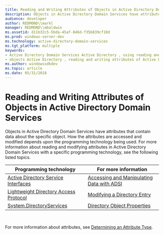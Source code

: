 ```yaml
---
title: Reading and Writing Attributes of Objects in Active Directory Domain Services
description: Objects in Active Directory Domain Services have attributes that contain data about the specific object.
audience: developer
author: REDMOND\\markl
manager: REDMOND\\mbaldwin
ms.assetid: d11b32c5-5bda-45af-846d-f35b839cf10d
ms.prod: windows-server-dev
ms.technology: active-directory-domain-services
ms.tgt_platform: multiple
keywords:
- Active Directory Domain Services Active Directory , using reading and writing attributes of Active Directory objects
- objects Active Directory , reading and writing attributes of Active Directory objects
ms.author: windowssdkdev
ms.topic: article
ms.date: 05/31/2018
---
```


# Reading and Writing Attributes of Objects in Active Directory Domain Services

Objects in Active Directory Domain Services have attributes that contain data about the specific object. How the attributes are accessed and modified depends upon the programming technology being used. For more information about reading and modifying attributes in Active Directory Domain Services with a specific programming technology, see the following listed topics.



| Programming technology                                                                       | For more information                                                                        |
|----------------------------------------------------------------------------------------------|---------------------------------------------------------------------------------------------|
| [Active Directory Service Interfaces](https://msdn.microsoft.com/library/aa772170)         | [Accessing and Manipulating Data with ADSI](https://msdn.microsoft.com/library/aa772163) |
| [Lightweight Directory Access Protocol](https://msdn.microsoft.com/library/aa367008) | [Modifying a Directory Entry](https://msdn.microsoft.com/library/aa367010)                             |
| [System.DirectoryServices](https://msdn.microsoft.com/library/system.directoryservices.aspx) | [Directory Object Properties](https://msdn.microsoft.com/windows/desktop/78484bf5-6a3d-4de4-a843-8dd012c4a7b7)                         |



 

For more information about attributes, see [Determining an Attribute Type](determining-an-attribute-type.md).

 

 




